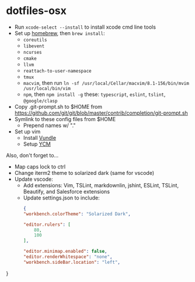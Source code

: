 # dotfiles-osx

- Run `xcode-select --install` to install xcode cmd line tools
- Set up [homebrew](https://docs.brew.sh/Installation.html), then `brew install`:
  - `coreutils`
  - `libevent`
  - `ncurses`
  - `cmake`
  - `llvm`
  - `reattach-to-user-namespace`
  - `tmux`
  - `macvim`, then run `ln -sf /usr/local/Cellar/macvim/8.1-156/bin/mvim /usr/local/bin/vim`
  - `npm`, then `npm install -g` these: `typescript`, `eslint`, `tslint`, `@google/clasp`
- Copy .git-prompt.sh to $HOME from https://github.com/git/git/blob/master/contrib/completion/git-prompt.sh
- Symlink to these config files from $HOME
  - Prepend names w/ "."
- Set up vim
  - Install [Vundle](https://github.com/VundleVim/Vundle.vim)
  - Setup [YCM](https://github.com/Valloric/YouCompleteMe#installation)
  
Also, don't forget to...
- Map caps lock to ctrl
- Change iterm2 theme to solarized dark (same for vscode)
- Update vscode:
  - Add extensions: Vim, TSLint, markdownlin, jshint, ESLint, TSLint, Beautify, and Salesforce extensions
  - Update settings.json to include:
    ```json
    {
    "workbench.colorTheme": "Solarized Dark",

    "editor.rulers": [
        80,
        100
    ],

    "editor.minimap.enabled": false,
    "editor.renderWhitespace": "none",
    "workbench.sideBar.location": "left",
}
```
